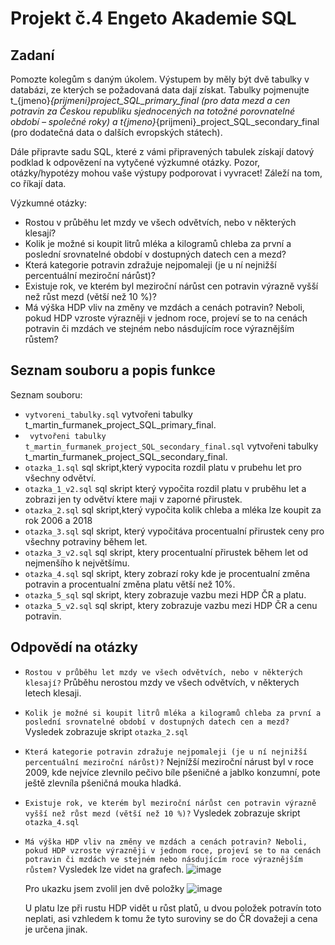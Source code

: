 # Projekt č.4 Engeto Akademie SQL

## Zadaní
Pomozte kolegům s daným úkolem. Výstupem by měly být dvě tabulky v databázi, ze kterých se požadovaná data dají získat. Tabulky pojmenujte t_{jmeno}_{prijmeni}_project_SQL_primary_final (pro data mezd a cen potravin za Českou republiku sjednocených na totožné porovnatelné období – společné roky) a t_{jmeno}_{prijmeni}_project_SQL_secondary_final (pro dodatečná data o dalších evropských státech).

Dále připravte sadu SQL, které z vámi připravených tabulek získají datový podklad k odpovězení na vytyčené výzkumné otázky. Pozor, otázky/hypotézy mohou vaše výstupy podporovat i vyvracet! Záleží na tom, co říkají data.

Výzkumné otázky:
- Rostou v průběhu let mzdy ve všech odvětvích, nebo v některých klesají?
- Kolik je možné si koupit litrů mléka a kilogramů chleba za první a poslední srovnatelné období v dostupných datech cen a mezd?
- Která kategorie potravin zdražuje nejpomaleji (je u ní nejnižší percentuální meziroční nárůst)?
- Existuje rok, ve kterém byl meziroční nárůst cen potravin výrazně vyšší než růst mezd (větší než 10 %)?
- Má výška HDP vliv na změny ve mzdách a cenách potravin? Neboli, pokud HDP vzroste výrazněji v jednom roce, projeví se to na cenách potravin či mzdách ve stejném nebo násdujícím roce výraznějším růstem?

## Seznam souboru a popis funkce
Seznam souboru:
- `vytvoreni_tabulky.sql` vytvořeni tabulky t_martin_furmanek_project_SQL_primary_final.
- ` vytvořeni tabulky t_martin_furmanek_project_SQL_secondary_final.sql` vytvořeni tabulky t_martin_furmanek_project_SQL_secondary_final.
- `otazka_1.sql` sql skript,který vypocita rozdil platu v prubehu let pro všechny odvětví.
- `otazka_1_v2.sql` sql skript který vypočita rozdil platu v pruběhu let a zobrazi jen ty odvětví ktere maji v zaporné přirustek.
- `otazka_2.sql` sql skript,který vypočita kolik chleba a mléka lze koupit za rok 2006 a 2018
- `otazka_3.sql` sql skript, který vypočitáva procentualní přirustek ceny pro všechny potraviny během let.
- `otazka_3_v2.sql` sql skript, ktery procentualní přirustek během let od nejmenšího k největšímu.
- `otazka_4.sql` sql skript, ktery zobrazí roky kde je procentualní změna potravin a procentualní změna platu větší než 10%.
- `otazka_5_sql` sql skript, ktery zobrazuje vazbu mezi HDP ČR a platu.
- `otazka_5_v2.sql` sql skript, ktery zobrazuje vazbu mezi HDP ČR a cenu potravin.


## Odpovědí na otázky
- `Rostou v průběhu let mzdy ve všech odvětvích, nebo v některých klesají?` Průběhu nerostou mzdy ve všech odvětvích, v některych letech klesaji.
- `Kolik je možné si koupit litrů mléka a kilogramů chleba za první a poslední srovnatelné období v dostupných datech cen a mezd?` Vysledek zobrazuje skript `otazka_2.sql`
- `Která kategorie potravin zdražuje nejpomaleji (je u ní nejnižší percentuální meziroční nárůst)?` Nejnížší meziroční nárust byl v roce 2009, kde nejvíce zlevnilo pečivo bíle pšeničné a jablko konzumní, pote ještě zlevníla pšeničná mouka hladká.
- `Existuje rok, ve kterém byl meziroční nárůst cen potravin výrazně vyšší než růst mezd (větší než 10 %)?` Vysledek zobrazuje skript `otazka_4.sql`
- `Má výška HDP vliv na změny ve mzdách a cenách potravin? Neboli, pokud HDP vzroste výrazněji v jednom roce, projeví se to na cenách potravin či mzdách ve stejném nebo násdujícím roce výraznějším růstem?` Vysledek lze videt na grafech.
  ![image](https://github.com/user-attachments/assets/f065ea8e-8a51-4960-9762-83c00cf4c558)

  Pro ukazku jsem zvolil jen dvě položky
  ![image](https://github.com/user-attachments/assets/95a09ddb-fd89-4b2c-9dbc-6b93bc6c904d)

  U platu lze při rustu HDP vidět u růst platů, u dvou položek potravín toto neplati, asi vzhledem k tomu že tyto suroviny se do ČR dovažeji a cena je určena jinak.




